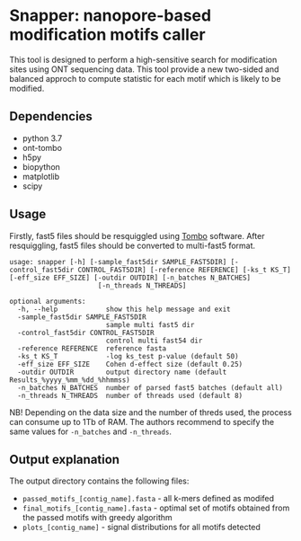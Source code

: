 # Snapper: nanopore-based modification motifs caller

This tool is designed to perform a high-sensitive search for modification sites using ONT sequencing data.
This tool provide a new two-sided and balanced approch to compute statistic for each motif which is likely to be modified.

## Dependencies
- python 3.7
- ont-tombo
- h5py
- biopython
- matplotlib
- scipy

## Usage

Firstly, fast5 files should be resquiggled using [Tombo](https://github.com/nanoporetech/tombo) software. 
After resquiggling, fast5 files should be converted to multi-fast5 format.

```
usage: snapper [-h] [-sample_fast5dir SAMPLE_FAST5DIR] [-control_fast5dir CONTROL_FAST5DIR] [-reference REFERENCE] [-ks_t KS_T] [-eff_size EFF_SIZE] [-outdir OUTDIR] [-n_batches N_BATCHES]
                      [-n_threads N_THREADS]

optional arguments:
  -h, --help            show this help message and exit
  -sample_fast5dir SAMPLE_FAST5DIR
                        sample multi fast5 dir
  -control_fast5dir CONTROL_FAST5DIR
                        control multi fast54 dir
  -reference REFERENCE  reference fasta
  -ks_t KS_T            -log ks_test p-value (default 50)
  -eff_size EFF_SIZE    Cohen d-effect size (default 0.25)
  -outdir OUTDIR        output directory name (default Results_%yyyy_%mm_%dd_%hhmmss)
  -n_batches N_BATCHES  number of parsed fast5 batches (default all)
  -n_threads N_THREADS  number of threads used (default 8)

```


NB! Depending on the data size and the number of threds used, the process can consume up to 1Tb of RAM.
The authors recommend to specify the same values for `-n_batches` and `-n_threads`.

## Output explanation

The output directory contains the following files:
- `passed_motifs_[contig_name].fasta` - all k-mers defined as modifed
- `final_motifs_[contig_name].fasta` - optimal set of motifs obtained from the passed motifs with greedy algorithm
- `plots_[contig_name]` - signal distributions for all motifs detected 
